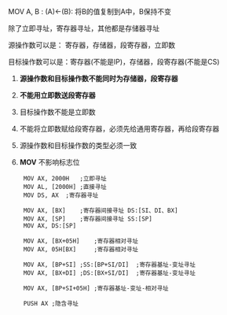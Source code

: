 MOV A, B : (A)<-(B): 将B的值复制到A中，B保持不变

除了立即寻址，寄存器寻址，其他都是存储器寻址

源操作数可以是： 寄存器，存储器，段寄存器，立即数

目标操作数可以是：寄存器(不能是IP)，存储器，段寄存器(不能是CS)

1. **源操作数和目标操作数不能同时为存储器，段寄存器**

2. **不能用立即数送段寄存器**

3. 目标操作数不能是立即数

4. 不能将立即数赋给段寄存器，必须先给通用寄存器，再给段寄存器

5. 源操作数和目标操作数的类型必须一致

6. **MOV** 不影响标志位

        MOV AX, 2000H   ;立即寻址
        MOV AL, [2000H] ;直接寻址
        MOV DS, AX  ;寄存器寻址
    
        MOV AX, [BX]    ;寄存器间接寻址 DS:[SI、DI、BX] 
        MOV AX, [SP]    ;寄存器间接寻址 SS:[SP]
        MOV AX, DS:[SP]

        MOV AX, [BX+05H]    ;寄存器相对寻址
        MOV AX, 05H[BX]     ;寄存器相对寻址

        MOV AX, [BP+SI] ;SS:[BP+SI/DI]  ;寄存器基址-变址寻址
        MOV AX, [BX+DI] ;DS:[BX+SI/DI]  ;寄存器基址-变址寻址

        MOV AX, [BP+SI+05H] ;寄存器基址-变址-相对寻址

        PUSH AX ;隐含寻址
